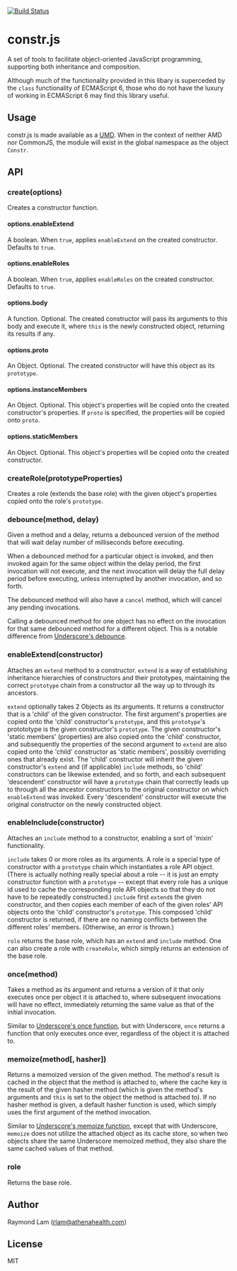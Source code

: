[![Build Status](https://travis-ci.org/athenahealth/constr.js.svg?branch=master)](https://travis-ci.org/athenahealth/constr.js)

# constr.js

A set of tools to facilitate object-oriented JavaScript programming, supporting both inheritance and composition.

Although much of the functionality provided in this libary is superceded by the `class` functionality of ECMAScript 6, those who do not have the luxury of working in ECMAScript 6 may find this library useful.

## Usage

constr.js is made available as a [UMD](https://github.com/umdjs/umd). When in the context of neither AMD nor CommonJS, the module will exist in the global namespace as the object `Constr`.

## API

### create(options)

Creates a constructor function.

#### options.enableExtend

A boolean. When `true`, applies `enableExtend` on the created constructor. Defaults to `true`.

#### options.enableRoles

A boolean. When `true`, applies `enableRoles` on the created constructor. Defaults to `true`.

#### options.body

A function. Optional. The created constructor will pass its arguments to this body and execute it, where `this` is the newly constructed object, returning its results if any.

#### options.proto

An Object. Optional. The created constructor will have this object as its `prototype`.

#### options.instanceMembers

An Object. Optional. This object's properties will be copied onto the created constructor's properties. If `proto` is specified, the properties will be copied onto `proto`.

#### options.staticMembers

An Object. Optional. This object's properties will be copied onto the created constructor.

### createRole(prototypeProperties)

Creates a role (extends the base role) with the given object's properties copied onto the role's `prototype`.

### debounce(method, delay)

Given a method and a delay, returns a debounced version of the method that will wait delay number of milliseconds before executing.

When a debounced method for a particular object is invoked, and then invoked again for the same object within the delay period, the first invocation will not execute, and the next invocation will delay the full delay period before executing, unless interrupted by another invocation, and so forth. 

The debounced method will also have a `cancel` method, which will cancel any pending invocations.

Calling a debounced method for one object has no effect on the invocation for that same debounced method for a different object. This is a notable difference from [Underscore's debounce](http://underscorejs.org/#debounce).

### enableExtend(constructor)

Attaches an `extend` method to a constructor. `extend` is a way of establishing inheritance hierarchies of constructors and their prototypes, maintaining the correct `prototype` chain from a constructor all the way up to through its ancestors.

`extend` optionally takes 2 Objects as its arguments. It returns a constructor that is a 'child' of the given constructor. The first argument's properties are copied onto the 'child' constructor's `prototype`, and this `prototype`'s protototype is the given constructor's `prototype`. The given constructor's 'static members' (properties) are also copied onto the 'child' constructor, and subsequently the properties of the second argument to `extend` are also copied onto the 'child' constructor as 'static members', possibly overriding ones that already exist. The 'child' constructor will inherit the given constructor's `extend` and (if applicable) `include` methods, so 'child' constructors can be likewise extended, and so forth, and each subsequent 'descendent' constructor will have a `prototype` chain that correctly leads up to through all the ancestor constructors to the original constructor on which `enableExtend` was invoked. Every 'descendent' constructor will execute the original constructor on the newly constructed object.

### enableInclude(constructor)

Attaches an `include` method to a constructor, enabling a sort of 'mixin' functionality.

`include` takes 0 or more roles as its arguments. A role is a special type of constructor with a `prototype` chain which instantiates a role API object. (There is actually nothing really special about a role -- it is just an empty constructor function with a `prototype` -- except that every role has a unique id used to cache the corresponding role API objects so that they do not have to be repeatedly constructed.) `include` first `extend`s the given constructor, and then copies each member of each of the given roles' API objects onto the 'child' constructor's `prototype`. This composed 'child' constructor is returned, if there are no naming conflicts between the different roles' members. (Otherwise, an error is thrown.)

`role` returns the base role, which has an `extend` and `include` method. One can also create a role with `createRole`, which simply returns an extension of the base role.

### once(method)

Takes a method as its argument and returns a version of it that only executes once per object it is attached to, where subsequent invocations will have no effect, immediately returning the same value as that of the initial invocation. 

Similar to [Underscore's once function](http://underscorejs.org/#once), but with Underscore, `once` returns a function that only executes once ever, regardless of the object it is attached to.

### memoize(method[, hasher])

Returns a memoized version of the given method. The method's result is cached in the object that the method is attached to, where the cache key is the result of the given hasher method (which is given the method's arguments and `this` is set to the object the method is attached to). If no hasher method is given, a default hasher function is used, which simply uses the first argument of the method invocation. 

Similar to [Underscore's memoize function](http://underscorejs.org/#memoize), except that with Underscore, `memoize` does not utilize the attached object as its cache store, so when two objects share the same Underscore memoized method, they also share the same cached values of that method.

### role

Returns the base role.

## Author

Raymond Lam (rlam@athenahealth.com)

## License

MIT
